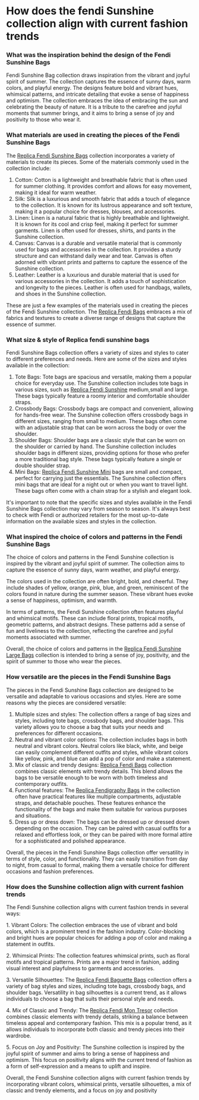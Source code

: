 # How does the fendi Sunshine collection align with current fashion trends

### What was the inspiration behind the design of the Fendi Sunshine Bags

Fendi Sunshine Bag collection draws inspiration from the vibrant and joyful spirit of summer. The collection captures the essence of sunny days, warm colors, and playful energy. The designs feature bold and vibrant hues, whimsical patterns, and intricate detailing that evoke a sense of happiness and optimism. The collection embraces the idea of embracing the sun and celebrating the beauty of nature. It is a tribute to the carefree and joyful moments that summer brings, and it aims to bring a sense of joy and positivity to those who wear it.

### What materials are used in creating the pieces of the Fendi Sunshine Bags

The [Replica Fendi Sunshine Bags](https://www.pursetmall.cn/fendi-dotcom) collection incorporates a variety of materials to create its pieces. Some of the materials commonly used in the collection include:

1. Cotton: Cotton is a lightweight and breathable fabric that is often used for summer clothing. It provides comfort and allows for easy movement, making it ideal for warm weather.
2. Silk: Silk is a luxurious and smooth fabric that adds a touch of elegance to the collection. It is known for its lustrous appearance and soft texture, making it a popular choice for dresses, blouses, and accessories.
3. Linen: Linen is a natural fabric that is highly breathable and lightweight. It is known for its cool and crisp feel, making it perfect for summer garments. Linen is often used for dresses, shirts, and pants in the Sunshine collection.
4. Canvas: Canvas is a durable and versatile material that is commonly used for bags and accessories in the collection. It provides a sturdy structure and can withstand daily wear and tear. Canvas is often adorned with vibrant prints and patterns to capture the essence of the Sunshine collection.
5. Leather: Leather is a luxurious and durable material that is used for various accessories in the collection. It adds a touch of sophistication and longevity to the pieces. Leather is often used for handbags, wallets, and shoes in the Sunshine collection.

These are just a few examples of the materials used in creating the pieces of the Fendi Sunshine collection. The [Replica Fendi Bags](https://www.pursetmall.cn/fendi-bags) embraces a mix of fabrics and textures to create a diverse range of designs that capture the essence of summer.

### What size & style of Replica fendi sunshine bags

Fendi Sunshine Bags collection offers a variety of sizes and styles to cater to different preferences and needs. Here are some of the sizes and styles available in the collection:

1. Tote Bags: Tote bags are spacious and versatile, making them a popular choice for everyday use. The Sunshine collection includes tote bags in various sizes, such as [Replica Fendi Sunshine](https://www.pursetmall.cn/fendi-sunshine-medium) medium,small and large. These bags typically feature a roomy interior and comfortable shoulder straps.
2. Crossbody Bags: Crossbody bags are compact and convenient, allowing for hands-free wear. The Sunshine collection offers crossbody bags in different sizes, ranging from small to medium. These bags often come with an adjustable strap that can be worn across the body or over the shoulder.
3. Shoulder Bags: Shoulder bags are a classic style that can be worn on the shoulder or carried by hand. The Sunshine collection includes shoulder bags in different sizes, providing options for those who prefer a more traditional bag style. These bags typically feature a single or double shoulder strap.
4. Mini Bags: [Replica Fendi Sunshine Mini](https://www.pursetmall.cn/fendi-sunshine-mini) bags are small and compact, perfect for carrying just the essentials. The Sunshine collection offers mini bags that are ideal for a night out or when you want to travel light. These bags often come with a chain strap for a stylish and elegant look.

It's important to note that the specific sizes and styles available in the Fendi Sunshine Bags collection may vary from season to season. It's always best to check with Fendi or authorized retailers for the most up-to-date information on the available sizes and styles in the collection.

### What inspired the choice of colors and patterns in the Fendi Sunshine Bags

The choice of colors and patterns in the Fendi Sunshine collection is inspired by the vibrant and joyful spirit of summer. The collection aims to capture the essence of sunny days, warm weather, and playful energy.

The colors used in the collection are often bright, bold, and cheerful. They include shades of yellow, orange, pink, blue, and green, reminiscent of the colors found in nature during the summer season. These vibrant hues evoke a sense of happiness, optimism, and warmth.

In terms of patterns, the Fendi Sunshine collection often features playful and whimsical motifs. These can include floral prints, tropical motifs, geometric patterns, and abstract designs. These patterns add a sense of fun and liveliness to the collection, reflecting the carefree and joyful moments associated with summer.

Overall, the choice of colors and patterns in the [Replica Fendi Sunshine Large Bags](https://www.pursetmall.cn/fendi-sunshine-large) collection is intended to bring a sense of joy, positivity, and the spirit of summer to those who wear the pieces.

### How versatile are the pieces in the Fendi Sunshine Bags

The pieces in the Fendi Sunshine Bags collection are designed to be versatile and adaptable to various occasions and styles. Here are some reasons why the pieces are considered versatile:

1. Multiple sizes and styles: The collection offers a range of bag sizes and styles, including tote bags, crossbody bags, and shoulder bags. This variety allows you to choose a bag that suits your needs and preferences for different occasions.
2. Neutral and vibrant color options: The collection includes bags in both neutral and vibrant colors. Neutral colors like black, white, and beige can easily complement different outfits and styles, while vibrant colors like yellow, pink, and blue can add a pop of color and make a statement.
3. Mix of classic and trendy designs: [Replica Fendi Bags](https://www.pursetmall.cn/fendi-bags) collection combines classic elements with trendy details. This blend allows the bags to be versatile enough to be worn with both timeless and contemporary outfits.
4. Functional features: The [Replica Fendigraphy Bags](https://www.pursetmall.cn/fendigraphy-bag) in the collection often have practical features like multiple compartments, adjustable straps, and detachable pouches. These features enhance the functionality of the bags and make them suitable for various purposes and situations.
5. Dress up or dress down: The bags can be dressed up or dressed down depending on the occasion. They can be paired with casual outfits for a relaxed and effortless look, or they can be paired with more formal attire for a sophisticated and polished appearance.

Overall, the pieces in the Fendi Sunshine Bags collection offer versatility in terms of style, color, and functionality. They can easily transition from day to night, from casual to formal, making them a versatile choice for different occasions and fashion preferences.

### How does the Sunshine collection align with current fashion trends

The Fendi Sunshine collection aligns with current fashion trends in several ways:

1\. Vibrant Colors: The collection embraces the use of vibrant and bold colors, which is a prominent trend in the fashion industry. Color-blocking and bright hues are popular choices for adding a pop of color and making a statement in outfits.

&#x20;2\. Whimsical Prints: The collection features whimsical prints, such as floral motifs and tropical patterns. Prints are a major trend in fashion, adding visual interest and playfulness to garments and accessories.&#x20;

3\. Versatile Silhouettes: The [Replica Fendi Baguette Bags](https://www.pursetmall.cn/fendi-baguette) collection offers a variety of bag styles and sizes, including tote bags, crossbody bags, and shoulder bags. Versatility in bag silhouettes is a current trend, as it allows individuals to choose a bag that suits their personal style and needs.&#x20;

4\. Mix of Classic and Trendy: The [Replica Fendi Mon Tresor](https://www.pursetmall.cn/fendi-mon-tresor) collection combines classic elements with trendy details, striking a balance between timeless appeal and contemporary fashion. This mix is a popular trend, as it allows individuals to incorporate both classic and trendy pieces into their wardrobe.&#x20;

5\. Focus on Joy and Positivity: The Sunshine collection is inspired by the joyful spirit of summer and aims to bring a sense of happiness and optimism. This focus on positivity aligns with the current trend of fashion as a form of self-expression and a means to uplift and inspire.&#x20;

Overall, the Fendi Sunshine collection aligns with current fashion trends by incorporating vibrant colors, whimsical prints, versatile silhouettes, a mix of classic and trendy elements, and a focus on joy and positivity

